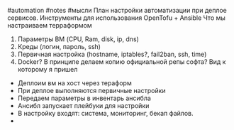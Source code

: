 #automation #notes #мысли
План настройки автоматизации при деплое сервисов.
Инструменты для использования OpenTofu + Ansible
Что мы настраиваем терраформом
1. Параметры ВМ (CPU, Ram, disk, ip, dns)
2. Креды (логин, пароль, ssh)
3. Первичная настройка (hostname, iptables?, fail2ban, ssh, time)
4. Docker?
В принципе делаем копию официальной репы софта?
Вид к которому я пришел
- Деплоим вм на хост через тераформ
- При деплое выполняются первичные настройки
- Передаем параметры в инвентарь ансибла
- Ансибл запускает плейбуки для настройки
- В настройку входят: система, мониторинг, бекап файлов.
- 